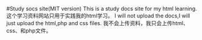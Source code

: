 #Study socs site(MIT version)
This is a study docs site for my html learning.
这个学习资料网站只用于实践我的html学习。
I will not upload the docs,I will just upload the html,php and css files.
我不会上传资料，我只会上传html、css、和php文件。
